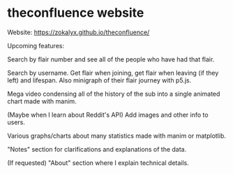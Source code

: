 # theconfluence website

Website: https://zokalyx.github.io/theconfluence/

Upcoming features: 

Search by flair number and see all of the people who have had that flair.

Search by username. Get flair when joining, get flair when leaving (if they left) and lifespan. Also minigraph of their flair journey with p5.js.

Mega video condensing all of the history of the sub into a single animated chart made with manim.

(Maybe when I learn about Reddit's API) Add images and other info to users.

Various graphs/charts about many statistics made with manim or matplotlib.

"Notes" section for clarifications and explanations of the data.

(If requested) "About" section where I explain technical details.
